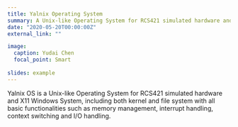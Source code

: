 ```yaml
---
title: Yalnix Operating System
summary: A Unix-like Operating System for RCS421 simulated hardware and X11 Windows System, including both kernel and file system with all basic functionalities such as memory management, interrupt handling, context switching and I/O handling.
date: "2020-05-20T00:00:00Z"
external_link: ""

image:
  caption: Yudai Chen
  focal_point: Smart
  
slides: example
---
```

Yalnix OS is a Unix-like Operating System for RCS421 simulated hardware and X11 Windows System, including both kernel and file system with all basic functionalities such as memory management, interrupt handling, context switching and I/O handling.
